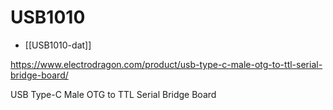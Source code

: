 
# USB1010

- [[USB1010-dat]]

https://www.electrodragon.com/product/usb-type-c-male-otg-to-ttl-serial-bridge-board/

USB Type-C Male OTG to TTL Serial Bridge Board